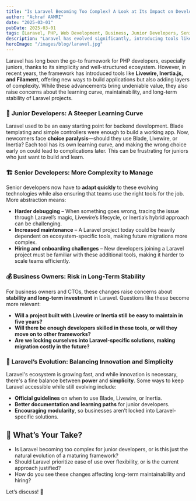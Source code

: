 ```yaml
---
title: "Is Laravel Becoming Too Complex? A Look at Its Impact on Developers and Businesses"
author: "Achraf AAMRI"
date: "2025-03-01"
pubDate: 2025-03-01
tags: [Laravel, PHP, Web Development, Business, Junior Developers, Senior Developers, Frameworks]  
description: "Laravel has evolved significantly, introducing tools like Livewire, Inertia.js, and Filament. While these innovations bring value, they also raise concerns about complexity, maintainability, and long-term stability. This article explores the impact on junior developers, senior engineers, and business owners."  
heroImage: "/images/blog/laravel.jpg"
---
```


Laravel has long been the go-to framework for PHP developers, especially juniors, thanks to its simplicity and well-structured ecosystem. However, in recent years, the framework has introduced tools like **Livewire, Inertia.js, and Filament**, offering new ways to build applications but also adding layers of complexity. While these advancements bring undeniable value, they also raise concerns about the learning curve, maintainability, and long-term stability of Laravel projects.

### 🚀 **Junior Developers: A Steeper Learning Curve**

Laravel used to be an easy starting point for backend development. Blade templating and simple controllers were enough to build a working app. Now, newcomers face **choice paralysis**—should they use Blade, Livewire, or Inertia? Each tool has its own learning curve, and making the wrong choice early on could lead to complications later. This can be frustrating for juniors who just want to build and learn.

### 🏗 **Senior Developers: More Complexity to Manage**

Senior developers now have to **adapt quickly** to these evolving technologies while also ensuring that teams use the right tools for the job. More abstraction means:

-   **Harder debugging** – When something goes wrong, tracing the issue through Laravel’s magic, Livewire’s lifecycle, or Inertia’s hybrid approach can be challenging.
-   **Increased maintenance** – A Laravel project today could be heavily dependent on ecosystem-specific tools, making future migrations more complex.
-   **Hiring and onboarding challenges** – New developers joining a Laravel project must be familiar with these additional tools, making it harder to scale teams efficiently.

### 💰 **Business Owners: Risk in Long-Term Stability**

For business owners and CTOs, these changes raise concerns about **stability and long-term investment** in Laravel. Questions like these become more relevant:

-   **Will a project built with Livewire or Inertia still be easy to maintain in five years?**
-   **Will there be enough developers skilled in these tools, or will they move on to other frameworks?**
-   **Are we locking ourselves into Laravel-specific solutions, making migration costly in the future?**

### 🎯 **Laravel’s Evolution: Balancing Innovation and Simplicity**

Laravel's ecosystem is growing fast, and while innovation is necessary, there's a fine balance between **power** and **simplicity**. Some ways to keep Laravel accessible while still evolving include:

-   **Official guidelines** on when to use Blade, Livewire, or Inertia.
-   **Better documentation and learning paths** for junior developers.
-   **Encouraging modularity**, so businesses aren’t locked into Laravel-specific solutions.

## 💬 What’s Your Take?

-   Is Laravel becoming too complex for junior developers, or is this just the natural evolution of a maturing framework?
-   Should Laravel prioritize ease of use over flexibility, or is the current approach justified?
-   How do you see these changes affecting long-term maintainability and hiring?

Let’s discuss! 🚀